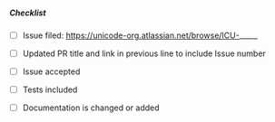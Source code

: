 <!--
Thank you for your pull request.
Please see http://site.icu-project.org/processes/contribute for general
information on contributing to ICU.

You will be automatically asked to sign the contributors license before the PR is accepted.
- sign: https://cla-assistant.io/unicode-org/icu
- license: http://www.unicode.org/copyright.html#License
-->

##### Checklist

- [ ] Issue filed: https://unicode-org.atlassian.net/browse/ICU-_____
- [ ] Updated PR title and link in previous line to include Issue number
- [ ] Issue accepted
- [ ] Tests included
- [ ] Documentation is changed or added

